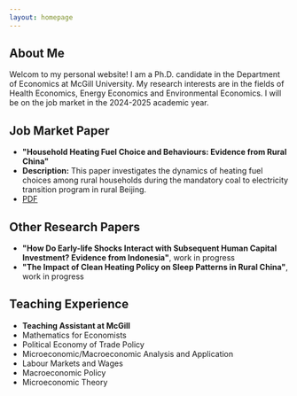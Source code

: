 ```yaml
---
layout: homepage
---
```


## About Me

Welcom to my personal website! I am a Ph.D. candidate in the Department of Economics at McGill University. My research interests are in the fields of Health Economics, Energy Economics and Environmental Economics. I will be on the job market in the 2024-2025 academic year.

## Job Market Paper

- **"Household Heating Fuel Choice and Behaviours: Evidence from Rural China"** 
- **Description:** This paper investigates the dynamics of heating fuel choices among rural households during the mandatory coal to electricity transition program in rural Beijing.
- [PDF](assets/files/curriculum_vitae.pdf)


## Other Research Papers

- **"How Do Early-life Shocks Interact with Subsequent Human Capital Investment? Evidence from Indonesia"**, work in progress
- **"The Impact of Clean Heating Policy on Sleep Patterns in Rural China"**, work in progress

## Teaching Experience
- **Teaching Assistant at McGill**
- Mathematics for Economists
- Political Economy of Trade Policy
- Microeconomic/Macroeconomic Analysis and Application
- Labour Markets and Wages
- Macroeconomic Policy
- Microeconomic Theory

